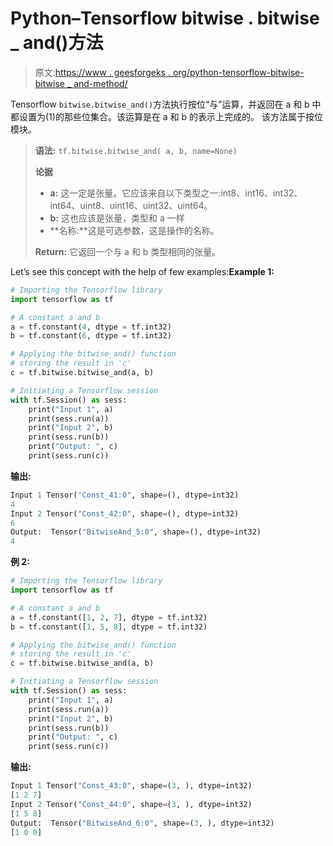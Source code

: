 # Python–Tensorflow bitwise . bitwise _ and()方法

> 原文:[https://www . geesforgeks . org/python-tensorflow-bitwise-bitwise _ and-method/](https://www.geeksforgeeks.org/python-tensorflow-bitwise-bitwise_and-method/)

Tensorflow `bitwise.bitwise_and()`方法执行按位“与”运算，并返回在 a 和 b 中都设置为(1)的那些位集合。该运算是在 a 和 b 的表示上完成的。
该方法属于按位模块。

> **语法:** `tf.bitwise.bitwise_and( a, b, name=None)`
> 
> **论据**
> 
> *   **a:** 这一定是张量。它应该来自以下类型之一:int8、int16、int32、int64、uint8、uint16、uint32、uint64。
> *   **b:** 这也应该是张量，类型和 a 一样
> *   **名称:**这是可选参数，这是操作的名称。
> 
> **Return:** 它返回一个与 a 和 b 类型相同的张量。

Let’s see this concept with the help of few examples:**Example 1:**

```py
# Importing the Tensorflow library 
import tensorflow as tf 

# A constant a and b
a = tf.constant(4, dtype = tf.int32)
b = tf.constant(6, dtype = tf.int32)  

# Applying the bitwise_and() function 
# storing the result in 'c' 
c = tf.bitwise.bitwise_and(a, b) 

# Initiating a Tensorflow session 
with tf.Session() as sess:
    print("Input 1", a)
    print(sess.run(a))
    print("Input 2", b)
    print(sess.run(b))
    print("Output: ", c)
    print(sess.run(c))
```

**输出:**

```py
Input 1 Tensor("Const_41:0", shape=(), dtype=int32)
4
Input 2 Tensor("Const_42:0", shape=(), dtype=int32)
6
Output:  Tensor("BitwiseAnd_5:0", shape=(), dtype=int32)
4

```

**例 2:**

```py
# Importing the Tensorflow library 
import tensorflow as tf 

# A constant a and b
a = tf.constant([1, 2, 7], dtype = tf.int32)
b = tf.constant([1, 5, 8], dtype = tf.int32)  

# Applying the bitwise_and() function 
# storing the result in 'c' 
c = tf.bitwise.bitwise_and(a, b) 

# Initiating a Tensorflow session 
with tf.Session() as sess:
    print("Input 1", a)
    print(sess.run(a))
    print("Input 2", b)
    print(sess.run(b))
    print("Output: ", c)
    print(sess.run(c))
```

**输出:**

```py
Input 1 Tensor("Const_43:0", shape=(3, ), dtype=int32)
[1 2 7]
Input 2 Tensor("Const_44:0", shape=(3, ), dtype=int32)
[1 5 8]
Output:  Tensor("BitwiseAnd_6:0", shape=(3, ), dtype=int32)
[1 0 0]

```